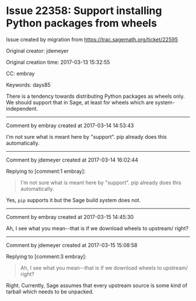 # Issue 22358: Support installing Python packages from wheels

Issue created by migration from https://trac.sagemath.org/ticket/22595

Original creator: jdemeyer

Original creation time: 2017-03-13 15:32:55

CC:  embray

Keywords: days85

There is a tendency towards distributing Python packages as wheels only. We should support that in Sage, at least for wheels which are system-independent.


---

Comment by embray created at 2017-03-14 14:53:43

I'm not sure what is meant here by "support".  pip already does this automatically.


---

Comment by jdemeyer created at 2017-03-14 16:02:44

Replying to [comment:1 embray]:
> I'm not sure what is meant here by "support".  pip already does this automatically.

Yes, `pip` supports it but the Sage build system does not.


---

Comment by embray created at 2017-03-15 14:45:30

Ah, I see what you mean--that is if we download wheels to upstream/ right?


---

Comment by jdemeyer created at 2017-03-15 15:08:58

Replying to [comment:3 embray]:
> Ah, I see what you mean--that is if we download wheels to upstream/ right?

Right. Currently, Sage assumes that every upstream source is some kind of tarball which needs to be unpacked.

